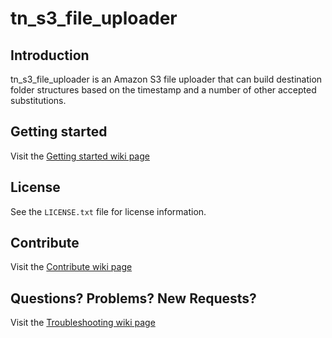 tn_s3_file_uploader
===================

Introduction
------------
tn_s3_file_uploader is an Amazon S3 file uploader that can build destination folder structures based on the timestamp and
a number of other accepted substitutions.

Getting started
---------------
Visit the [Getting started wiki page](https://github.com/ThinkNear/tn_s3_file_uploader/wiki/Getting-started)

License
-------
See the `LICENSE.txt` file for license information.

Contribute
----------
Visit the [Contribute wiki page](https://github.com/ThinkNear/tn_s3_file_uploader/wiki/Contribute)

Questions? Problems? New Requests?
----------------------------------
Visit the [Troubleshooting wiki page](https://github.com/ThinkNear/tn_s3_file_uploader/wiki/Troubleshooting)
